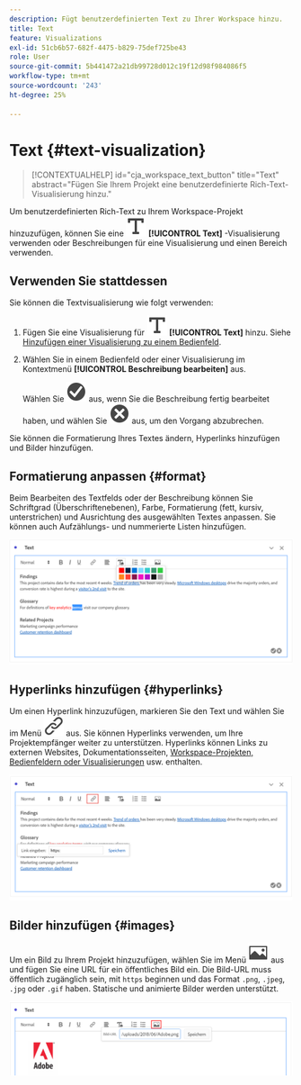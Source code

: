 ```yaml
---
description: Fügt benutzerdefinierten Text zu Ihrer Workspace hinzu.
title: Text
feature: Visualizations
exl-id: 51cb6b57-682f-4475-b829-75def725be43
role: User
source-git-commit: 5b441472a21db99728d012c19f12d98f984086f5
workflow-type: tm+mt
source-wordcount: '243'
ht-degree: 25%

---
```


# Text {#text-visualization}

<!-- markdownlint-disable MD034 -->

>[!CONTEXTUALHELP]
>id="cja_workspace_text_button"
>title="Text"
>abstract="Fügen Sie Ihrem Projekt eine benutzerdefinierte Rich-Text-Visualisierung hinzu."

<!-- markdownlint-enable MD034 -->


Um benutzerdefinierten Rich-Text zu Ihrem Workspace-Projekt hinzuzufügen, können Sie eine ![Text](/help/assets/icons/Text.svg) **[!UICONTROL Text]** -Visualisierung verwenden oder Beschreibungen für eine Visualisierung und einen Bereich verwenden.

## Verwenden Sie stattdessen 

Sie können die Textvisualisierung wie folgt verwenden:

1. Fügen Sie eine Visualisierung für ![Text](/help/assets/icons/Text.svg) **[!UICONTROL Text]** hinzu. Siehe [Hinzufügen einer Visualisierung zu einem Bedienfeld](freeform-analysis-visualizations.md#add-visualizations-to-a-panel).

1. Wählen Sie in einem Bedienfeld oder einer Visualisierung im Kontextmenü **[!UICONTROL Beschreibung bearbeiten]** aus.

   Wählen Sie ![CheckmarkCircle](/help/assets/icons/CheckmarkCircle.svg) aus, wenn Sie die Beschreibung fertig bearbeitet haben, und wählen Sie ![CloseCircle](/help/assets/icons/CloseCircle.svg) aus, um den Vorgang abzubrechen.

Sie können die Formatierung Ihres Textes ändern, Hyperlinks hinzufügen und Bilder hinzufügen.

## Formatierung anpassen {#format}

Beim Bearbeiten des Textfelds oder der Beschreibung können Sie Schriftgrad (Überschriftenebenen), Farbe, Formatierung (fett, kursiv, unterstrichen) und Ausrichtung des ausgewählten Textes anpassen. Sie können auch Aufzählungs- und nummerierte Listen hinzufügen.

![Textoptionen für ein Workspace-Projekt, das die Textfarbpalette hervorhebt.](assets/format.png)

## Hyperlinks hinzufügen {#hyperlinks}

Um einen Hyperlink hinzuzufügen, markieren Sie den Text und wählen Sie im Menü ![Link](/help/assets/icons/Link.svg) aus. Sie können Hyperlinks verwenden, um Ihre Projektempfänger weiter zu unterstützen. Hyperlinks können Links zu externen Websites, Dokumentationsseiten, [Workspace-Projekten, Bedienfeldern oder Visualisierungen](https://experienceleague.adobe.com/en/docs/analytics/analyze/analysis-workspace/curate-share/shareable-links) usw. enthalten.

![Textoptionen mit hervorgehobenem Link-Symbol.](assets/hyperlink.png)

## Bilder hinzufügen {#images}

Um ein Bild zu Ihrem Projekt hinzuzufügen, wählen Sie im Menü ![Bild](/help/assets/icons/Image.svg) aus und fügen Sie eine URL für ein öffentliches Bild ein. Die Bild-URL muss öffentlich zugänglich sein, mit `https` beginnen und das Format `.png`, `.jpeg`, `.jpg` oder `.gif` haben. Statische und animierte Bilder werden unterstützt.

![Textoptionen mit ausgewähltem Bildsymbol.](assets/image.png)
